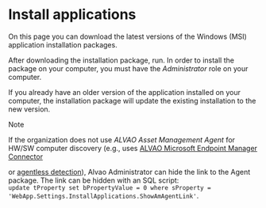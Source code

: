 # Install applications
  
On this page you can download the latest versions of the Windows (MSI) application installation packages.
 
After downloading the installation package, run. In order to install the package on your computer, you must have the *Administrator* role on your computer.
 
If you already have an older version of the application installed on your computer, the installation package will update the existing installation to the new version.

> [!NOTE]
> If the organization does not use *ALVAO Asset Management Agent* for HW/SW computer discovery (e.g., uses [ALVAO Microsoft Endpoint Manager Connector](../../../modules/alvao-microsoft-endpoint-manager-connector)

  or [agentless detection](../../../alvao-asset-management/implementation/detection)),
  Alvao Administrator can hide the link to the Agent package. The link can be hidden with an SQL script:   
`update tProperty set bPropertyValue = 0 where sProperty = 'WebApp.Settings.InstallApplications.ShowAmAgentLink'`.
